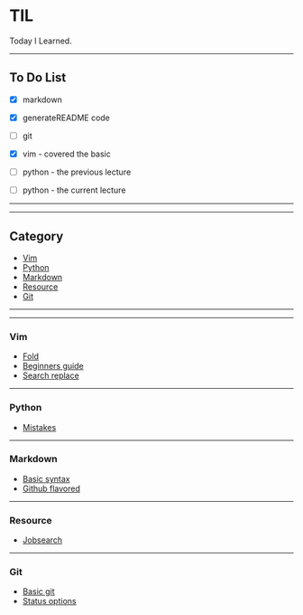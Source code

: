 # TIL

Today I Learned.

-----------------

## To Do List

- [x] markdown
- [x] generateREADME code
- [ ] git
- [x] vim - covered the basic
- [ ] python - the previous lecture
- [ ] python - the current lecture



---------------
---------------
## Category

* [Vim](vim)
* [Python](python)
* [Markdown](markdown)
* [Resource](resource)
* [Git](git)

---------------
---------------
### Vim
* [Fold](vim/fold.md)
* [Beginners guide](vim/beginners_guide.md)
* [Search replace](vim/search_replace.md)
---------------
### Python
* [Mistakes](python/mistakes.md)
---------------
### Markdown
* [Basic syntax](markdown/basic_syntax.md)
* [Github flavored](markdown/github_flavored.md)
---------------
### Resource
* [Jobsearch](resource/jobsearch.md)
---------------
### Git
* [Basic git](git/basic_git.md)
* [Status options](git/status_options.md)
